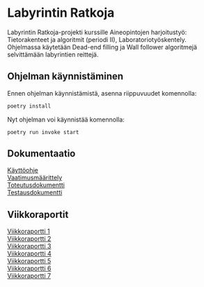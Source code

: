 # Labyrintin Ratkoja
Labyrintin Ratkoja-projekti kurssille Aineopintojen harjoitustyö: Tietorakenteet ja algoritmit (periodi II), Laboratoriotyöskentely.  
Ohjelmassa käytetään Dead-end filling ja Wall follower algoritmejä selvittämään labyrintien reittejä.

## Ohjelman käynnistäminen

Ennen ohjelman käynnistämistä, asenna riippuvuudet komennolla:

```bash
poetry install
```

Nyt ohjelman voi käynnistää komennolla:

```
poetry run invoke start
```

## Dokumentaatio
[Käyttöohje](dokumentaatio/kayttoohje.md)  
[Vaatimusmäärittely](dokumentaatio/määrittelydokumentti.md)  
[Toteutusdokumentti](dokumentaatio/toteutusdokumentti.md)  
[Testausdokumentti](dokumentaatio/testausdokumentti.md)

## Viikkoraportit
[Viikkoraportti 1](dokumentaatio/viikkoraportti1.md)  
[Viikkoraportti 2](dokumentaatio/viikkoraportti2.md)  
[Viikkoraportti 3](dokumentaatio/viikkoraportti3.md)  
[Viikkoraportti 4](dokumentaatio/viikkoraportti4.md)  
[Viikkoraportti 5](dokumentaatio/viikkoraportti5.md)  
[Viikkoraportti 6](dokumentaatio/viikkoraportti6.md)  
[Viikkoraportti 7](dokumentaatio/viikkoraportti7.md)  
